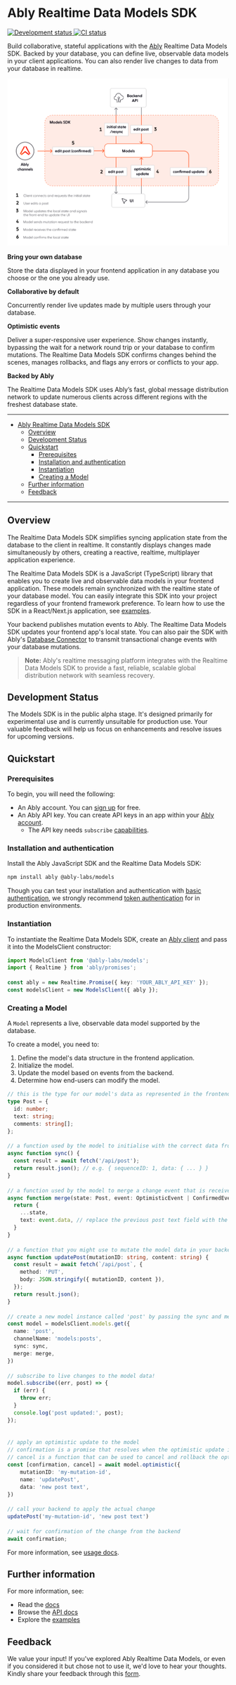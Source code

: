 # Ably Realtime Data Models SDK

<p align="left">
  <a href="">
    <img src="https://badgen.net/badge/development-status/alpha/yellow?icon=github" alt="Development status"   />
  </a>
  <a href="">
    <img src="https://github.com/ably-labs/models/actions/workflows/dev-ci.yml/badge.svg?branch=main" alt="CI status"   />
  </a>
</p>

Build collaborative, stateful applications with the [Ably](https://ably.com) Realtime Data Models SDK. Backed by your database, you can define live, observable data models in your client applications. You can also render live changes to data from your database in realtime.

![Models SDK Diagram](/docs/images/models-diagram.png "Models SDK Diagram")

**Bring your own database**

Store the data displayed in your frontend application in any database you choose or the one you already use.

**Collaborative by default**

Concurrently render live updates made by multiple users through your database.

**Optimistic events**

Deliver a super-responsive user experience. Show changes instantly, bypassing the wait for a network round trip or your database to confirm mutations. The Realtime Data Models SDK confirms changes behind the scenes, manages rollbacks, and flags any errors or conflicts to your app.

**Backed by Ably**

The Realtime Data Models SDK uses Ably’s fast, global message distribution network to update numerous clients across different regions with the freshest database state.

---

- [Ably Realtime Data Models SDK](#ably-realtime-data-models-sdk)
  - [Overview](#overview)
  - [Development Status](#development-status)
  - [Quickstart](#quickstart)
    - [Prerequisites](#prerequisites)
    - [Installation and authentication](#installation-and-authentication)
    - [Instantiation](#instantiation)
    - [Creating a Model](#creating-a-model)
  - [Further information](#further-information)
  - [Feedback](#feedback)

---

## Overview

The Realtime Data Models SDK simplifies syncing application state from the database to the client in realtime. It constantly displays changes made simultaneously by others, creating a reactive, realtime, multiplayer application experience.

The Realtime Data Models SDK is a JavaScript (TypeScript) library that enables you to create live and observable data models in your frontend application. These models remain synchronized with the realtime state of your database model. You can easily integrate this SDK into your project regardless of your frontend framework preference. To learn how to use the SDK in a React/Next.js application, see [examples](./examples/posts).

Your backend publishes mutation events to Ably. The Realtime Data Models SDK updates your frontend app's local state. You can also pair the SDK with Ably's [Database Connector](https://github.com/ably-labs/adbc) to transmit transactional change events with your database mutations.

> **Note:** Ably's realtime messaging platform integrates with the Realtime Data Models SDK to provide a fast, reliable, scalable global distribution network with seamless recovery.

## Development Status

The Models SDK is in the public alpha stage. It's designed primarily for experimental use and is currently unsuitable for production use. Your valuable feedback will help us focus on enhancements and resolve issues for upcoming versions.

## Quickstart

### Prerequisites

To begin, you will need the following:

* An Ably account. You can [sign up](https://ably.com/signup) for free.
* An Ably API key. You can create API keys in an app within your [Ably account](https://ably.com/dashboard).
  * The API key needs `subscribe` [capabilities](https://ably.com/docs/auth/capabilities).

### Installation and authentication

Install the Ably JavaScript SDK and the Realtime Data Models SDK:

```sh
npm install ably @ably-labs/models
```
Though you can test your installation and authentication with [basic authentication](https://ably.com/docs/auth/basic), we strongly recommend [token authentication](https://ably.com/docs/auth/token) for in production environments.

### Instantiation

To instantiate the Realtime Data Models SDK, create an [Ably client](https://ably.com/docs/getting-started/setup) and pass it into the ModelsClient constructor:

```typescript
import ModelsClient from '@ably-labs/models';
import { Realtime } from 'ably/promises';

const ably = new Realtime.Promise({ key: 'YOUR_ABLY_API_KEY' });
const modelsClient = new ModelsClient({ ably });
```

### Creating a Model

A `Model` represents a live, observable data model supported by the database.

To create a model, you need to:

1. Define the model's data structure in the frontend application.
2. Initialize the model.
3. Update the model based on events from the backend.
4. Determine how end-users can modify the model.

```typescript
// this is the type for our model's data as represented in the frontend application
type Post = {
  id: number;
  text: string;
  comments: string[];
};

// a function used by the model to initialise with the correct data from your backend
async function sync() {
  const result = await fetch('/api/post');
  return result.json(); // e.g. { sequenceID: 1, data: { ... } }
}

// a function used by the model to merge a change event that is received and the existing model state
async function merge(state: Post, event: OptimisticEvent | ConfirmedEvent) {
  return {
    ...state,
    text: event.data, // replace the previous post text field with the new value
  }
}

// a function that you might use to mutate the model data in your backend
async function updatePost(mutationID: string, content: string) {
  const result = await fetch(`/api/post`, {
    method: 'PUT',
    body: JSON.stringify({ mutationID, content }),
  });
  return result.json();
}

// create a new model instance called 'post' by passing the sync and merge functions
const model = modelsClient.models.get({
  name: 'post',
  channelName: 'models:posts',
  sync: sync,
  merge: merge,
})

// subscribe to live changes to the model data!
model.subscribe((err, post) => {
  if (err) {
    throw err;
  }
  console.log('post updated:', post);
});


// apply an optimistic update to the model
// confirmation is a promise that resolves when the optimistic update is confirmed by the backend.
// cancel is a function that can be used to cancel and rollback the optimistic update.
const [confirmation, cancel] = await model.optimistic({
    mutationID: 'my-mutation-id',
    name: 'updatePost',
    data: 'new post text',
})

// call your backend to apply the actual change
updatePost('my-mutation-id', 'new post text')

// wait for confirmation of the change from the backend
await confirmation;
```

For more information, see [usage docs](./docs/usage.md).

## Further information

 For more information, see:

* Read the [docs](/docs/)
* Browse the [API docs](/docs/typedoc/generated/index.html)
* Explore the [examples](/examples)

## Feedback

We value your input! If you've explored Ably Realtime Data Models, or even if you considered it but chose not to use it, we'd love to hear your thoughts. Kindly share your feedback through this [form](https://docs.google.com/forms/d/e/1FAIpQLSereeJrUbLRJ5g8EBFY9qglUheyB7-bmfaAq2chFpdAuZJkDA/viewform).
